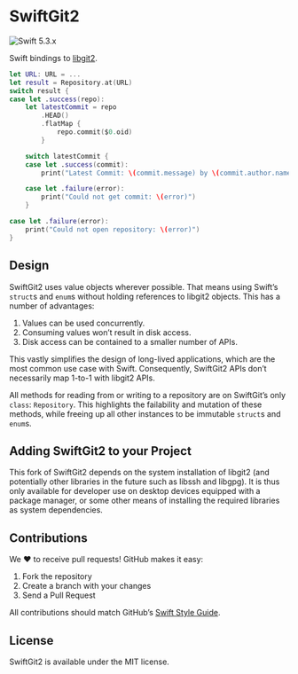 # SwiftGit2
![Swift 5.3.x](https://img.shields.io/badge/Swift-5.3.x-orange.svg)

Swift bindings to [libgit2](https://github.com/libgit2/libgit2).

```swift
let URL: URL = ...
let result = Repository.at(URL)
switch result {
case let .success(repo):
    let latestCommit = repo
        .HEAD()
        .flatMap {
            repo.commit($0.oid)
        }

    switch latestCommit {
    case let .success(commit):
        print("Latest Commit: \(commit.message) by \(commit.author.name)")

    case let .failure(error):
        print("Could not get commit: \(error)")
    }

case let .failure(error):
    print("Could not open repository: \(error)")
}
```

## Design
SwiftGit2 uses value objects wherever possible. That means using Swift’s `struct`s and `enum`s without holding references to libgit2 objects. This has a number of advantages:

1. Values can be used concurrently.
2. Consuming values won’t result in disk access.
3. Disk access can be contained to a smaller number of APIs.

This vastly simplifies the design of long-lived applications, which are the most common use case with Swift. Consequently, SwiftGit2 APIs don’t necessarily map 1-to-1 with libgit2 APIs.

All methods for reading from or writing to a repository are on SwiftGit’s only `class`: `Repository`. This highlights the failability and mutation of these methods, while freeing up all other instances to be immutable `struct`s and `enum`s.

## Adding SwiftGit2 to your Project
This fork of SwiftGit2 depends on the system installation of libgit2 (and potentially other libraries in the future such as libssh and libgpg). It is thus only available for developer use on desktop devices equipped with a package manager, or some other means of installing the required libraries as system dependencies.

## Contributions
We :heart: to receive pull requests! GitHub makes it easy:

1. Fork the repository
2. Create a branch with your changes
3. Send a Pull Request

All contributions should match GitHub’s [Swift Style Guide](https://github.com/github/swift-style-guide).

## License
SwiftGit2 is available under the MIT license.
